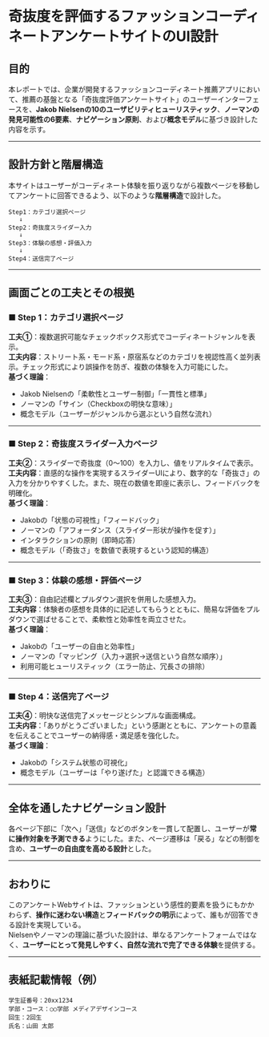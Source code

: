 # 奇抜度を評価するファッションコーディネートアンケートサイトのUI設計

## 目的
本レポートでは、企業が開発するファッションコーディネート推薦アプリにおいて、推薦の基盤となる「奇抜度評価アンケートサイト」のユーザーインターフェースを、**Jakob Nielsenの10のユーザビリティヒューリスティック**、**ノーマンの発見可能性の6要素**、**ナビゲーション原則**、および**概念モデル**に基づき設計した内容を示す。

---

## 設計方針と階層構造

本サイトはユーザーがコーディネート体験を振り返りながら複数ページを移動してアンケートに回答できるよう、以下のような**階層構造**で設計した。

```
Step1：カテゴリ選択ページ
   ↓
Step2：奇抜度スライダー入力
   ↓
Step3：体験の感想・評価入力
   ↓
Step4：送信完了ページ
```

---

## 画面ごとの工夫とその根拠

### ■ Step 1：カテゴリ選択ページ

**工夫①**：複数選択可能なチェックボックス形式でコーディネートジャンルを表示。  
**工夫内容**：ストリート系・モード系・原宿系などのカテゴリを視認性高く並列表示。チェック形式により誤操作を防ぎ、複数の体験を入力可能にした。  
**基づく理論**：
- Jakob Nielsenの「柔軟性とユーザー制御」「一貫性と標準」
- ノーマンの「サイン（Checkboxの明快な意味）」
- 概念モデル（ユーザーがジャンルから選ぶという自然な流れ）

---

### ■ Step 2：奇抜度スライダー入力ページ

**工夫②**：スライダーで奇抜度（0〜100）を入力し、値をリアルタイムで表示。  
**工夫内容**：直感的な操作を実現するスライダーUIにより、数字的な「奇抜さ」の入力を分かりやすくした。また、現在の数値を即座に表示し、フィードバックを明確化。  
**基づく理論**：
- Jakobの「状態の可視性」「フィードバック」
- ノーマンの「アフォーダンス（スライダー形状が操作を促す）」
- インタラクションの原則（即時応答）
- 概念モデル（「奇抜さ」を数値で表現するという認知的構造）

---

### ■ Step 3：体験の感想・評価ページ

**工夫③**：自由記述欄とプルダウン選択を併用した感想入力。  
**工夫内容**：体験者の感想を具体的に記述してもらうとともに、簡易な評価をプルダウンで選ばせることで、柔軟性と効率性を両立させた。  
**基づく理論**：
- Jakobの「ユーザーの自由と効率性」
- ノーマンの「マッピング（入力→選択→送信という自然な順序）」
- 利用可能ヒューリスティック（エラー防止、冗長さの排除）

---

### ■ Step 4：送信完了ページ

**工夫④**：明快な送信完了メッセージとシンプルな画面構成。  
**工夫内容**：「ありがとうございました」という感謝とともに、アンケートの意義を伝えることでユーザーの納得感・満足感を強化した。  
**基づく理論**：
- Jakobの「システム状態の可視化」
- 概念モデル（ユーザーは「やり遂げた」と認識できる構造）

---

## 全体を通したナビゲーション設計

各ページ下部に「次へ」「送信」などのボタンを一貫して配置し、ユーザーが**常に操作対象を予測できる**ようにした。また、ページ遷移は「戻る」などの制御を含め、**ユーザーの自由度を高める設計**とした。

---

## おわりに

このアンケートWebサイトは、ファッションという感性的要素を扱うにもかかわらず、**操作に迷わない構造**と**フィードバックの明示**によって、誰もが回答できる設計を実現している。  
Nielsenやノーマンの理論に基づいた設計は、単なるアンケートフォームではなく、**ユーザーにとって発見しやすく、自然な流れで完了できる体験**を提供する。

---

## 表紙記載情報（例）

```
学生証番号：20xx1234  
学部・コース：○○学部 メディアデザインコース  
回生：2回生  
氏名：山田 太郎
```
